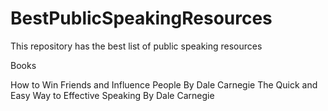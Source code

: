 # BestPublicSpeakingResources
This repository has the best list of public speaking resources

Books

How to Win Friends and Influence People By Dale Carnegie
The Quick and Easy Way to Effective Speaking By Dale Carnegie
